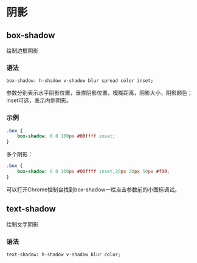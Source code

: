 # 阴影

## box-shadow

绘制边框阴影

### 语法
```
box-shadow: h-shadow v-shadow blur spread color inset;
```
参数分别表示水平阴影位置，垂直阴影位置，模糊距离，阴影大小，阴影颜色；inset可选，表示内侧阴影。

### 示例

```css
.box {
    box-shadow: 0 0 100px #00ffff inset;
}
```

多个阴影：
```css
.box {
    box-shadow: 0 0 100px #00ffff inset,20px 20px 50px #f00;
}
```

可以打开Chrome控制台找到box-shadow一栏点击参数前的小图标调试。

## text-shadow

绘制文字阴影

### 语法

```
text-shadow: h-shadow v-shadow blur color;
```